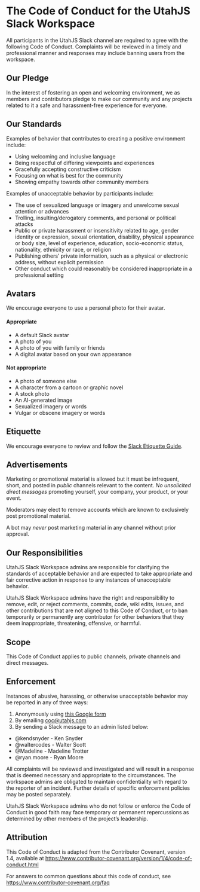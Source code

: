 # The Code of Conduct for the UtahJS Slack Workspace

All participants in the UtahJS Slack channel are required to agree with the following Code of Conduct. Complaints will be reviewed in a timely and professional manner and responses may include banning users from the workspace.

## Our Pledge

In the interest of fostering an open and welcoming environment, we as members and contributors pledge to make our community and any projects related to it a safe and harassment-free experience for everyone.

## Our Standards

Examples of behavior that contributes to creating a positive environment include:

- Using welcoming and inclusive language
- Being respectful of differing viewpoints and experiences
- Gracefully accepting constructive criticism
- Focusing on what is best for the community
- Showing empathy towards other community members

Examples of unacceptable behavior by participants include:

- The use of sexualized language or imagery and unwelcome sexual attention or advances
- Trolling, insulting/derogatory comments, and personal or political attacks
- Public or private harassment or insensitivity related to age, gender identity or expression, sexual orientation, disability, physical appearance or body size, level of experience, education, socio-economic status, nationality, ethnicity or race, or religion
- Publishing others’ private information, such as a physical or electronic address, without explicit permission
- Other conduct which could reasonably be considered inappropriate in a professional setting

## Avatars

We encourage everyone to use a personal photo for their avatar.

#### Appropriate

- A default Slack avatar
- A photo of you
- A photo of you with family or friends
- A digital avatar based on your own appearance

#### Not appropriate

- A photo of someone else
- A character from a cartoon or graphic novel
- A stock photo
- An AI-generated image
- Sexualized imagery or words
- Vulgar or obscene imagery or words

## Etiquette

We encourage everyone to review and follow the [Slack Etiquette Guide](https://github.com/UtahJS/slack-coc/blob/master/ETIQUETTE.md).

## Advertisements

Marketing or promotional material is allowed but it must be infrequent, short, and posted in _public_ channels relevant to the content. *No unsolicited direct messages* promoting yourself, your company, your product, or your event.

Moderators may elect to remove accounts which are known to exclusively post promotional material.

A bot may *never* post marketing material in any channel without prior approval.

## Our Responsibilities

UtahJS Slack Workspace admins are responsible for clarifying the standards of acceptable behavior and are expected to take appropriate and fair corrective action in response to any instances of unacceptable behavior.

UtahJS Slack Workspace admins have the right and responsibility to remove, edit, or reject comments, commits, code, wiki edits, issues, and other contributions that are not aligned to this Code of Conduct, or to ban temporarily or permanently any contributor for other behaviors that they deem inappropriate, threatening, offensive, or harmful.

## Scope

This Code of Conduct applies to public channels, private channels and direct messages.

## Enforcement

Instances of abusive, harassing, or otherwise unacceptable behavior may be reported in any of three ways:

1. Anonymously using [this Google form](https://docs.google.com/forms/d/e/1FAIpQLSfEjy-OM3GabFlrIJb5XnOyWiLFsGT4Jxouw5r9cmLJvllShA/viewform)
1. By emailing coc@utahjs.com
1. By sending a Slack message to an admin listed below:
  - @kendsnyder - Ken Snyder
  - @waltercodes - Walter Scott
  - @Madeline - Madeline Trotter
  - @ryan.moore - Ryan Moore

All complaints will be reviewed and investigated and will result in a response that is deemed necessary and appropriate to the circumstances. The workspace admins are obligated to maintain confidentiality with regard to the reporter of an incident. Further details of specific enforcement policies may be posted separately.

UtahJS Slack Workspace admins who do not follow or enforce the Code of Conduct in good faith may face temporary or permanent repercussions as determined by other members of the project’s leadership.

## Attribution

This Code of Conduct is adapted from the Contributor Covenant, version 1.4, available at https://www.contributor-covenant.org/version/1/4/code-of-conduct.html

For answers to common questions about this code of conduct, see https://www.contributor-covenant.org/faq
